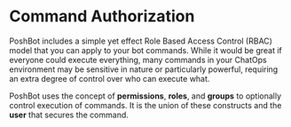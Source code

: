 
# Command Authorization

PoshBot includes a simple yet effect Role Based Access Control (RBAC) model that you can apply to your bot commands.
While it would be great if everyone could execute everything, many commands in your ChatOps environment may be sensitive in nature or particularly powerful, requiring an extra degree of control over who can execute what.

PoshBot uses the concept of **permissions**, **roles**, and **groups** to optionally control execution of commands.
It is the union of these constructs and the **user** that secures the command.
